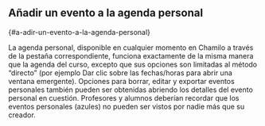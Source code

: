 ## Añadir un evento a la agenda personal 
{#a-adir-un-evento-a-la-agenda-personal}

La agenda personal, disponible en cualquier momento en Chamilo a través de la pestaña correspondiente, funciona exactamente de la misma manera que la agenda del curso, excepto que sus opciones son limitadas al método “directo” (por ejemplo Dar clic sobre las fechas/horas para abrir una ventana emergente). Opciones para borrar, editar y exportar eventos personales también pueden ser obtenidas abriendo los detalles del evento personal en cuestión. Profesores y alumnos deberían recordar que los eventos personales (azules) no pueden ser vistos por nadie más que su creador.
